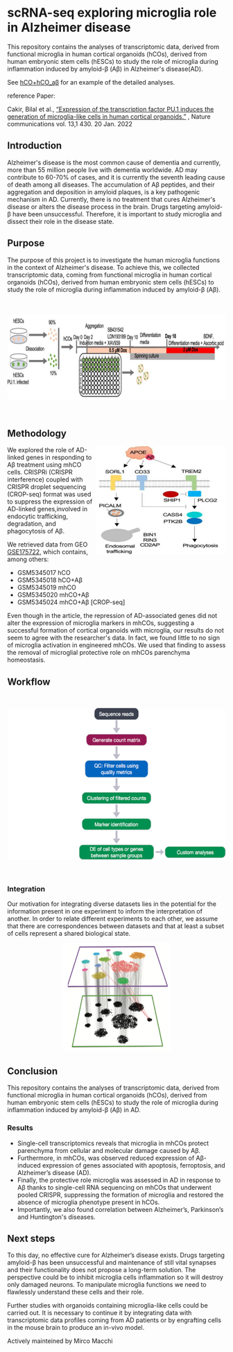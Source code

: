 # scRNA-seq exploring microglia role in Alzheimer disease
This repository contains the analyses of transcriptomic data, derived from functional microglia in human cortical organoids (hCOs), derived from human embryonic stem cells (hESCs) to study the role of microglia during inflammation induced by amyloid-β (Aβ) in Alzheimer's disease(AD).

See [hCO+hCO_aβ](hCO+hCOaβ.md) for an example of the detailed analyses.

reference Paper: 

Cakir, Bilal et al.,
[“Expression of the transcription factor PU.1 induces the generation of microglia-like cells in human cortical organoids.”](https://www.nature.com/articles/s41467-022-28043-y)
, Nature communications vol. 13,1 430. 20 Jan. 2022


## Introduction
Alzheimer's disease is the most common cause of dementia and currently, more than 55 million people live with dementia worldwide. AD may contribute to 60-70% of cases, and it is currently the seventh leading cause of death among all diseases. The accumulation of Aβ peptides, and their aggregation and deposition in amyloid plaques, is a key pathogenic mechanism in AD. Currently, there is no treatment that cures Alzheimer's disease or alters the disease process in the brain. Drugs targeting amyloid-β have been unsuccessful. Therefore, it is important to study microglia and dissect their role in the disease state.

## Purpose
The purpose of this project is to investigate the human microglia functions in the context of Alzheimer's disease. To achieve this, we collected transcriptomic data, coming from functional microglia in human cortical organoids (hCOs), derived from human embryonic stem cells (hESCs) to study the role of microglia during inflammation induced by amyloid-β (Aβ).
 <br />
  <br />
 <br />
<p align="center">
<img " src="README_figures/generationofmhCOs.png" width="700" height="200">
</p>
 <br />
                                                                      
                                                                                                                                            

## Methodology
<img align="right" src="README_figures/APOEA.png" width="300" height="250">
We explored the role of AD-linked genes in responding to Aβ treatment using mhCO cells. CRISPRi (CRISPR interference) coupled with CRISPR  droplet sequencing (CROP-seq) format was used to suppress the expression of AD-linked genes,involved in endocytic trafficking, degradation, and phagocytosis of Aβ. 

We retrieved data from GEO [GSE175722](https://www.ncbi.nlm.nih.gov/geo/query/acc.cgi?acc=GSE175722), which contains, among others: 
* GSM5345017	hCO
* GSM5345018	hCO+Aβ
* GSM5345019	mhCO
* GSM5345020	mhCO+Aβ
* GSM5345024	mhCO+Aβ [CROP-seq]

Even though in the article, the repression of AD-associated genes did not alter the expression of microglia markers in mhCOs, suggesting a successful formation of cortical organoids with microglia, our results do not seem to agree with the researcher's data. In fact, we found little to no sign of microglia activation in engineered mhCOs. We used that finding to assess the removal of microglial protective role on mhCOs parenchyma homeostasis.

## Workflow

  <br />
<p align="center">
<img " src="README_figures/Workflow.png" width="650" height="350">
</p>

<br />

### Integration

Our motivation for integrating diverse datasets lies in the potential for the information present in one experiment to inform the interpretation of another. In order to relate different experiments to each other, we assume that there are correspondences between datasets and that at least a subset of cells represent a shared biological state.
<p align="center">
<img " src="README_figures/Integration.png" width="250" height="250">
</p>



## Conclusion
This repository contains the analyses of transcriptomic data, derived from functional microglia in human cortical organoids (hCOs), derived from human embryonic stem cells (hESCs) to study the role of microglia during inflammation induced by amyloid-β (Aβ) in AD. 
### Results
* Single-cell transcriptomics reveals that microglia in mhCOs protect parenchyma from cellular and molecular damage caused by Aβ. 
* Furthermore, in mhCOs, was observed reduced expression of Aβ-induced expression of genes associated with apoptosis, ferroptosis, and Alzheimer’s disease (AD).
* Finally, the protective role microglia was assessed in AD in response to Aβ thanks to single-cell RNA sequencing on mhCOs that underwent pooled CRISPR, suppressing the formation of microglia and restored the absence of microglia phenotype present in hCOs.
* Importantly, we also found correlation between Alzheimer’s, Parkinson’s and Huntington's diseases.


## Next steps
To this day, no effective cure for Alzheimer’s disease exists. Drugs targeting amyloid-β has been unsuccessful and maintenance of still vital synapses and their functionality does not propose a long-term solution. The perspective could be to inhibit microglia cells inflammation so it will destroy only damaged neurons. To manipulate microglia functions we need to flawlessly understand these cells and their role.

Further studies with organoids containing microglia-like cells could be carried out. It is necessary to continue it by integrating data with transcriptomic data profiles coming from AD patients or by engrafting cells in the mouse brain to produce an in-vivo model.

Actively mainteined by Mirco Macchi


